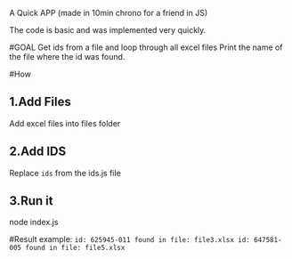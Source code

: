 A Quick APP (made in 10min chrono for a friend in JS)

The code is basic and was implemented very quickly.

#GOAL
Get ids from a file and loop through all excel files
Print the name of the file where the id was found.

#How
## 1.Add Files
Add excel files into files folder

## 2.Add IDS
Replace `ids` from the ids.js file

## 3.Run it
node index.js

#Result
example:
`
id: 625945-011 found in file: file3.xlsx
id: 647581-005 found in file: file5.xlsx
`
